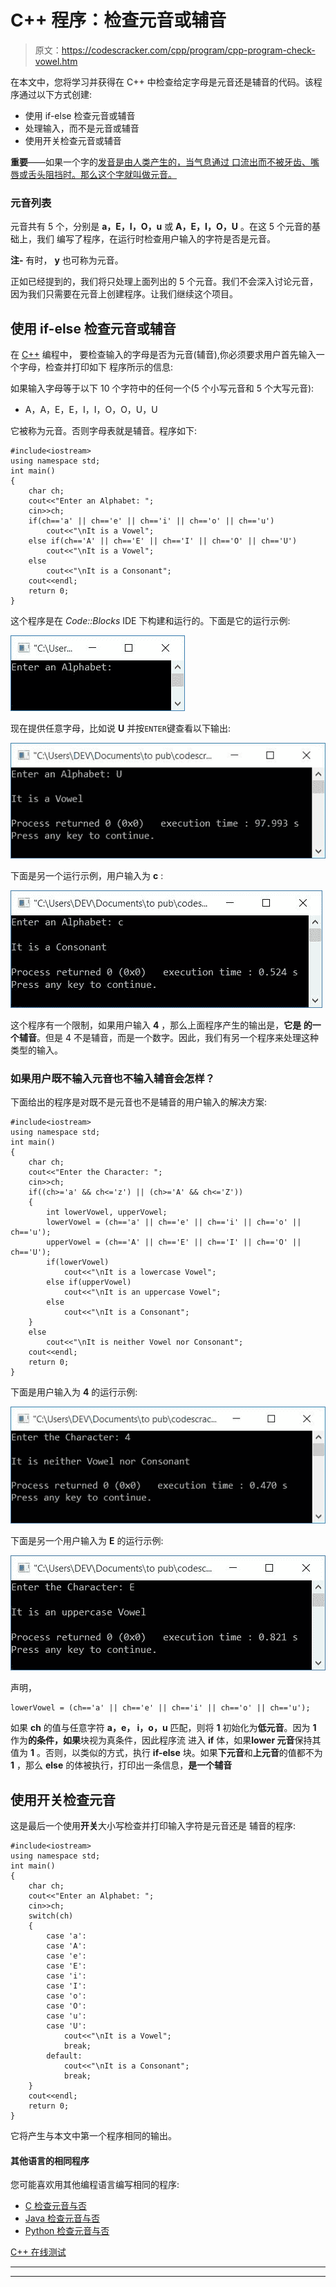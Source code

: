 # C++ 程序：检查元音或辅音

> 原文：<https://codescracker.com/cpp/program/cpp-program-check-vowel.htm>

在本文中，您将学习并获得在 C++ 中检查给定字母是元音还是辅音的代码。该程序通过以下方式创建:

*   使用 if-else 检查元音或辅音
*   处理输入，而不是元音或辅音
*   使用开关检查元音或辅音

**重要**——如果一个字的<u>发音是由人类产生的，当气息通过 口<u>流出而不被牙齿、嘴唇或舌头</u>阻挡时。那么这个字就叫做元音。</u>

### 元音列表

元音共有 5 个，分别是 **a，E，I，O，u** 或 **A，E，I，O，U** 。在这 5 个元音的基础上，我们 编写了程序，在运行时检查用户输入的字符是否是元音。

**注-** 有时， **y** 也可称为元音。

正如已经提到的，我们将只处理上面列出的 5 个元音。我们不会深入讨论元音，因为我们只需要在元音上创建程序。让我们继续这个项目。

## 使用 if-else 检查元音或辅音

在 [C++](/cpp/index.htm) 编程中， 要检查输入的字母是否为元音(辅音),你必须要求用户首先输入一个字母，检查并打印如下 程序所示的信息:

如果输入字母等于以下 10 个字符中的任何一个(5 个小写元音和 5 个大写元音):

*   A，A，E，E，I，I，O，O，U，U

它被称为元音。否则字母表就是辅音。程序如下:

```
#include<iostream>
using namespace std;
int main()
{
    char ch;
    cout<<"Enter an Alphabet: ";
    cin>>ch;
    if(ch=='a' || ch=='e' || ch=='i' || ch=='o' || ch=='u')
        cout<<"\nIt is a Vowel";
    else if(ch=='A' || ch=='E' || ch=='I' || ch=='O' || ch=='U')
        cout<<"\nIt is a Vowel";
    else
        cout<<"\nIt is a Consonant";
    cout<<endl;
    return 0;
}
```

这个程序是在 *Code::Blocks* IDE 下构建和运行的。下面是它的运行示例:

![C++ program check vowel](img/668978ea520addf3923ed68e33e9322e.png)

现在提供任意字母，比如说 **U** 并按`ENTER`键查看以下输出:

![program check vowel c++ programming](img/0f2c858c89bb13dfdbfa4037d379df96.png)

下面是另一个运行示例，用户输入为 **c** :

![check vowel or consonant c++](img/20e9f9d71e435260400a998255bec065.png)

这个程序有一个限制，如果用户输入 **4** ，那么上面程序产生的输出是，**它是 的一个辅音**。但是 4 不是辅音，而是一个数字。因此，我们有另一个程序来处理这种 类型的输入。

### 如果用户既不输入元音也不输入辅音会怎样？

下面给出的程序是对既不是元音也不是辅音的用户输入的解决方案:

```
#include<iostream>
using namespace std;
int main()
{
    char ch;
    cout<<"Enter the Character: ";
    cin>>ch;
    if((ch>='a' && ch<='z') || (ch>='A' && ch<='Z'))
    {
        int lowerVowel, upperVowel;
        lowerVowel = (ch=='a' || ch=='e' || ch=='i' || ch=='o' || ch=='u');
        upperVowel = (ch=='A' || ch=='E' || ch=='I' || ch=='O' || ch=='U');
        if(lowerVowel)
            cout<<"\nIt is a lowercase Vowel";
        else if(upperVowel)
            cout<<"\nIt is an uppercase Vowel";
        else
            cout<<"\nIt is a Consonant";
    }
    else
        cout<<"\nIt is neither Vowel nor Consonant";
    cout<<endl;
    return 0;
}
```

下面是用户输入为 **4** 的运行示例:

![check vowel consonant if else c++](img/4c1d782a4a293587cc0a9e782370cebf.png)

下面是另一个用户输入为 **E** 的运行示例:

![check vowel c++](img/a9eb4572f35357d00cc1736b8634d3ce.png)

声明，

```
lowerVowel = (ch=='a' || ch=='e' || ch=='i' || ch=='o' || ch=='u');
```

如果 **ch** 的值与任意字符 **a，e， i，o，u** 匹配，则将 **1** 初始化为**低元音**。因为 **1** 作为**的条件，如果**块视为真条件，因此程序流 进入 **if** 体，如果**lower 元音**保持其值为 **1** 。否则，以类似的方式，执行 **if-else** 块。如果**下元音**和**上元音**的值都不为 **1** ，那么 **else** 的体被执行，打印出一条信息，**是一个辅音**

## 使用开关检查元音

这是最后一个使用**开关**大小写检查并打印输入字符是元音还是 辅音的程序:

```
#include<iostream>
using namespace std;
int main()
{
    char ch;
    cout<<"Enter an Alphabet: ";
    cin>>ch;
    switch(ch)
    {
        case 'a':
        case 'A':
        case 'e':
        case 'E':
        case 'i':
        case 'I':
        case 'o':
        case 'O':
        case 'u':
        case 'U':
            cout<<"\nIt is a Vowel";
            break;
        default:
            cout<<"\nIt is a Consonant";
            break;
    }
    cout<<endl;
    return 0;
}
```

它将产生与本文中第一个程序相同的输出。

#### 其他语言的相同程序

您可能喜欢用其他编程语言编写相同的程序:

*   [C 检查元音与否](/c/program/c-program-check-vowel.htm)
*   [Java 检查元音与否](/java/program/java-program-check-vowel.htm)
*   [Python 检查元音与否](/python/program/python-program-check-vowel.htm)

[C++ 在线测试](/exam/showtest.php?subid=3)

* * *

* * *
